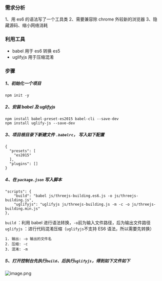<!--
 * @Author: wuhaoyuan
 * @Date: 2022-07-06 09:22:28
 * @LastEditTime: 2022-07-06 09:54:23
 * @LastEditors: wuhaoyuan
 * @Description: 
 * @FilePath: /blog/前端性能优化/es6语法转es5并压缩混淆代码，对兼容和性能做优化.md
-->
### 需求分析

1、用 es6 的语法写了一个工具类
2、需要兼容除 chrome 外较新的浏览器
3、隐藏源码、缩小网络消耗

### 利用工具

- babel 用于 es6 转换 es5
- uglifyjs 用于压缩混淆

### 步骤

##### 1、初始化一个项目

```
npm init -y
```

##### 2、安装 babel 及 uglifyjs

```
npm install babel-preset-es2015 babel-cli --save-dev
npm install uglify-js --save-dev
```

##### 3、项目根目录下新建文件 `.babelrc`， 写入如下配置

```
{
  "presets": [
    "es2015"
  ],
  "plugins": []
}
```

##### 4、在 `package.json` 写入脚本

```
"scripts": {
    "build": "babel js/threejs-building.es6.js -o js/threejs-building.js",
    "uglifyjs": "uglifyjs js/threejs-building.js -m -c -o js/threejs-building.min.js"
},
```

`build` ：利用 babel 进行语法转换，`-o`前为输入文件路径，后为输出文件路径
`uglifyjs` ：进行代码混淆压缩（`uglifyjs`不支持 ES6 语法，所以需要先转换）

```
1. 输出: -o 输出的文件名
2. 压缩: -c
3. 混淆: -m
```

##### 5、打开控制台先执行`build`、后执行`uglifyjs`，得到如下文件如下

![image.png](https://upload-images.jianshu.io/upload_images/12877063-42c9cd118dc5ed3f.png?imageMogr2/auto-orient/strip%7CimageView2/2/w/1240)
